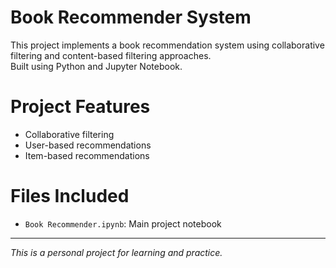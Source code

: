 # Book Recommender System 

This project implements a book recommendation system using collaborative filtering and content-based filtering approaches.  
Built using Python and Jupyter Notebook.

# Project Features
- Collaborative filtering
- User-based recommendations
- Item-based recommendations

# Files Included
- `Book Recommender.ipynb`: Main project notebook

---

*This is a personal project for learning and practice.*
